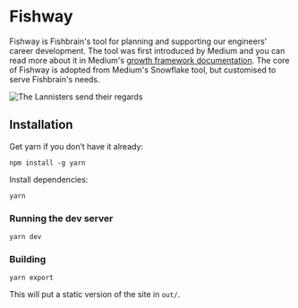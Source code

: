 # Fishway

Fishway is Fishbrain's tool for planning and supporting our engineers' career development. The tool was first introduced by Medium and you can read more about it in Medium's [growth framework documentation](https://medium.com/s/engineering-growth-framework). The core of Fishway is adopted from Medium's Snowflake tool, but customised to serve Fishbrain's needs.

![The Lannisters send their regards](https://i.imgur.com/e9DYLBr.png)

## Installation

Get yarn if you don’t have it already:

`npm install -g yarn`

Install dependencies:

`yarn`

### Running the dev server

`yarn dev`

### Building

`yarn export`

This will put a static version of the site in `out/`.
